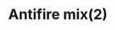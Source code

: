 ---
layout: item
title: Antifire mix(2)
item-id: 11505
datatable: true
id: 11505
name: "Antifire mix(2)"
members: true
lowalch: 79
highalch: 118
examine: "Two doses of fishy anti-firebreath potion."
monsters:
  - id: 5566
    name: "Ferocious barbarian spirit"
    members: true
    combat_level: 166
    wiki_url: "https://oldschool.runescape.wiki/w/Ferocious_barbarian_spirit"
    drops:
      - quantity: "1"
        rarity: 0.03125
        drop_requirements: null
---